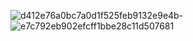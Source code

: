 ![d412e76a0bc7a0d1f525feb9132e9e4b](https://github.com/user-attachments/assets/5138222d-4762-4132-a406-4f0999ffdcaf)-
![e7c792eb902efcff1bbe28c11d507681](https://github.com/user-attachments/assets/9d4601c6-ed04-464c-a8a0-270ae6f9355a)

